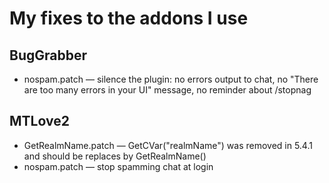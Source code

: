 # My fixes to the addons I use

## BugGrabber
* nospam.patch — silence the plugin: no errors output to chat, no "There are too many errors in your UI" message, no reminder about /stopnag

## MTLove2
* GetRealmName.patch — GetCVar("realmName") was removed in 5.4.1 and should be replaces by GetRealmName()
* nospam.patch — stop spamming chat at login

